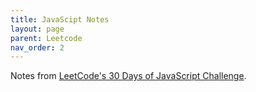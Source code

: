 ```yaml
---
title: JavaScipt Notes
layout: page
parent: Leetcode
nav_order: 2
---
```


Notes from [LeetCode's 30 Days of JavaScript Challenge](https://leetcode.com/studyplan/30-days-of-javascript/).